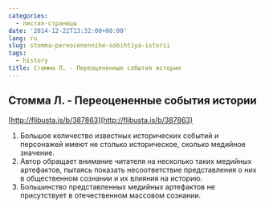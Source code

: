 ```yaml
---
categories:
  - листая-страницы
date: '2014-12-22T13:32:00+00:00'
lang: ru
slug: stomma-pereocenennihe-sobihtiya-istorii
tags:
  - history
title: Стомма Л. - Переоцененные события истории
---
```





## Стомма Л. - Переоцененные события истории

[http://flibusta.is/b/387863](http://flibusta.is/b/387863)  

1.  Большое количество известных исторических событий и персонажей имеют не столько историческое, сколько медийное значение.
2.  Автор обращает внимание читателя на несколько таких медийных артефактов, пытаясь показать несоответствие представления о них в общественном сознании и их влияния на историю.
3.  Большинство представленных медийных артефактов не присутствует в отечественном массовом сознании.
